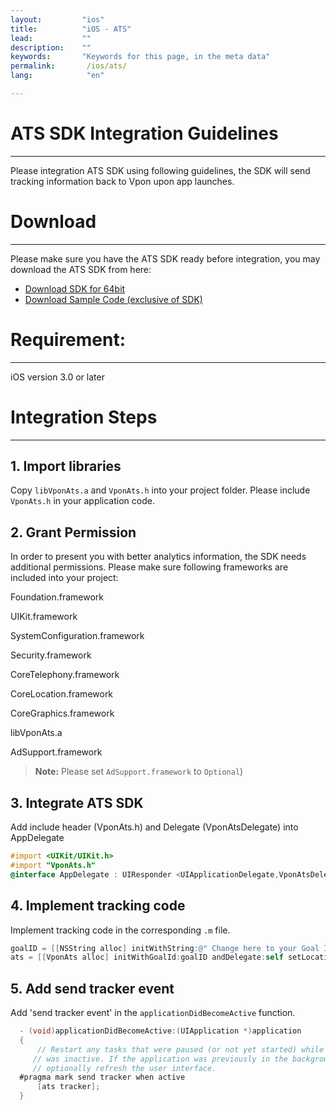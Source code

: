 ```yaml
---
layout:         "ios"
title:          "iOS - ATS"
lead:           ""
description:    ""
keywords:       "Keywords for this page, in the meta data"
permalink:       /ios/ats/
lang:            "en"

---
```


# ATS SDK Integration Guidelines
---

Please integration ATS SDK using following guidelines, the SDK will send tracking information back to Vpon upon app launches.

# Download
---
Please make sure you have the ATS SDK ready before integration, you may download the ATS SDK from here:

* [Download SDK for 64bit][1]
* [Download Sample Code (exclusive of SDK)][2]

# Requirement:
---
iOS version 3.0 or later

# Integration Steps
---
## 1. Import libraries
Copy `libVponAts.a` and `VponAts.h` into your project folder. Please include `VponAts.h` in your application code.

## 2. Grant Permission
In order to present you with better analytics information, the SDK needs additional permissions. Please make sure following frameworks are included into your project:

 Foundation.framework

 UIKit.framework

 SystemConfiguration.framework

 Security.framework

 CoreTelephony.framework

 CoreLocation.framework

 CoreGraphics.framework

 libVponAts.a

 AdSupport.framework  

 > **Note:** Please set `AdSupport.framework` to `Optional`)


## 3. Integrate ATS SDK
Add include header (VponAts.h) and Delegate (VponAtsDelegate) into AppDelegate

```Objective-C
#import <UIKit/UIKit.h>
#import "VponAts.h"
@interface AppDelegate : UIResponder <UIApplicationDelegate,VponAtsDelegate>{
```

## 4. Implement tracking code
Implement tracking code in the corresponding `.m` file.

```Objective-C
goalID = [[NSString alloc] initWithString:@" Change here to your Goal ID "];
ats = [[VponAts alloc] initWithGoalId:goalID andDelegate:self setLocationOnOff:YES];
```

## 5. Add send tracker event
Add 'send tracker event' in the `applicationDidBecomeActive` function.

```Objective-C
  - (void)applicationDidBecomeActive:(UIApplication *)application
  {
      // Restart any tasks that were paused (or not yet started) while the application
     // was inactive. If the application was previously in the background,
     // optionally refresh the user interface.
  #pragma mark send tracker when active
      [ats tracker];
  }
```

[1]: http://m.vpon.com/sdk/iOS_ATS/AtsLib_64bit.zip
[2]: http://m.vpon.com/sdk/iOS_ATS/VponATS.zip
